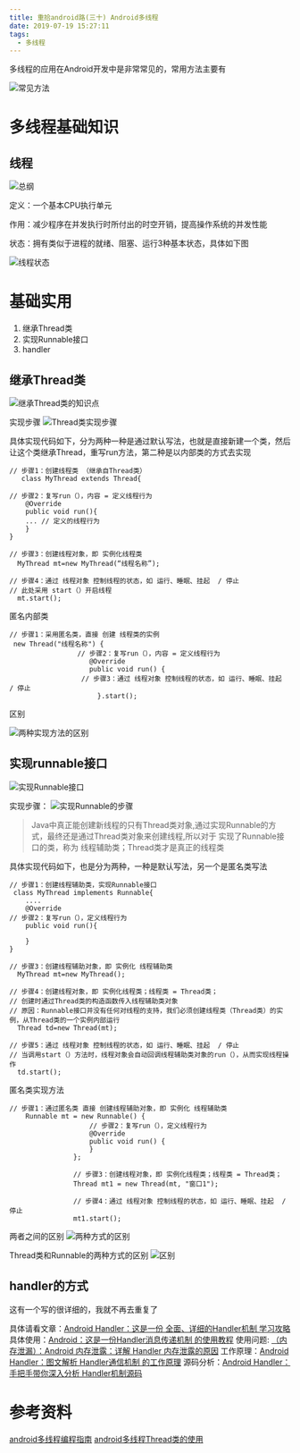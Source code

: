```yaml
---
title: 重拾android路(三十) Android多线程
date: 2019-07-19 15:27:11
tags:
  - 多线程
---
```

多线程的应用在Android开发中是非常常见的，常用方法主要有
<!--more-->
![常见方法](/assets/thread/thread01.png)

# 多线程基础知识

## 线程

![总纲](/assets/thread/thread02.png)

定义：一个基本CPU执行单元

作用：减少程序在并发执行时所付出的时空开销，提高操作系统的并发性能

状态：拥有类似于进程的就绪、阻塞、运行3种基本状态，具体如下图

![线程状态](/assets/thread/thread03.png)

# 基础实用

1. 继承Thread类
2. 实现Runnable接口
3. handler

## 继承Thread类

![继承Thread类的知识点](/assets/thread/thread04.png)

实现步骤
![Thread类实现步骤](/assets/thread/thread05.png)

具体实现代码如下，分为两种一种是通过默认写法，也就是直接新建一个类，然后让这个类继承Thread，重写run方法，第二种是以内部类的方式去实现

```
// 步骤1：创建线程类 （继承自Thread类）
   class MyThread extends Thread{

// 步骤2：复写run（），内容 = 定义线程行为
    @Override
    public void run(){
    ... // 定义的线程行为
    }
}

// 步骤3：创建线程对象，即 实例化线程类
  MyThread mt=new MyThread(“线程名称”);

// 步骤4：通过 线程对象 控制线程的状态，如 运行、睡眠、挂起  / 停止
// 此处采用 start（）开启线程
  mt.start();
```
匿名内部类
```
// 步骤1：采用匿名类，直接 创建 线程类的实例
 new Thread("线程名称") {
                 // 步骤2：复写run（），内容 = 定义线程行为
                    @Override
                    public void run() {       
                  // 步骤3：通过 线程对象 控制线程的状态，如 运行、睡眠、挂起  / 停止   
                      }.start();
```

区别

![两种实现方法的区别](/assets/thread/thread06.png)

## 实现runnable接口

![实现Runnable接口](/assets/thread/thread07.png)

实现步骤：
![实现Runnable的步骤](/assets/thread/thread08.png)

> Java中真正能创建新线程的只有Thread类对象,通过实现Runnable的方式，最终还是通过Thread类对象来创建线程,所以对于 实现了Runnable接口的类，称为 线程辅助类；Thread类才是真正的线程类

具体实现代码如下，也是分为两种，一种是默认写法，另一个是匿名类写法

```
// 步骤1：创建线程辅助类，实现Runnable接口
 class MyThread implements Runnable{
    ....
    @Override
// 步骤2：复写run（），定义线程行为
    public void run(){

    }
}

// 步骤3：创建线程辅助对象，即 实例化 线程辅助类
  MyThread mt=new MyThread();

// 步骤4：创建线程对象，即 实例化线程类；线程类 = Thread类；
// 创建时通过Thread类的构造函数传入线程辅助类对象
// 原因：Runnable接口并没有任何对线程的支持，我们必须创建线程类（Thread类）的实例，从Thread类的一个实例内部运行
  Thread td=new Thread(mt);

// 步骤5：通过 线程对象 控制线程的状态，如 运行、睡眠、挂起  / 停止
// 当调用start（）方法时，线程对象会自动回调线程辅助类对象的run（），从而实现线程操作
  td.start();
```
匿名类实现方法
```
// 步骤1：通过匿名类 直接 创建线程辅助对象，即 实例化 线程辅助类
    Runnable mt = new Runnable() {
                    // 步骤2：复写run（），定义线程行为
                    @Override
                    public void run() {
                    }
                };

                // 步骤3：创建线程对象，即 实例化线程类；线程类 = Thread类；
                Thread mt1 = new Thread(mt, "窗口1");
           
                // 步骤4：通过 线程对象 控制线程的状态，如 运行、睡眠、挂起  / 停止
                mt1.start();
```

两者之间的区别
![两种方式的区别](/assets/thread/thread09.png)

Thread类和Runnable的两种方式的区别
![区别](/assets/thread/thread10.png)

## handler的方式

这有一个写的很详细的，我就不再去重复了

具体请看文章：[Android Handler：这是一份 全面、详细的Handler机制 学习攻略](https://www.jianshu.com/p/9fe944ee02f7)
具体使用：[Android：这是一份Handler消息传递机制 的使用教程](https://www.jianshu.com/p/e172a2d58905)
使用问题: [（内存泄漏）：Android 内存泄露：详解 Handler 内存泄露的原因](https://www.jianshu.com/p/ed9e15eff47a)
工作原理：[Android Handler：图文解析 Handler通信机制 的工作原理](https://www.jianshu.com/p/f0b23ee5a922)
源码分析：[Android Handler：手把手带你深入分析 Handler机制源码](https://www.jianshu.com/p/b4d745c7ff7a)








# 参考资料
[android多线程编程指南](https://juejin.im/post/5d12c1c66fb9a07ee30e2821)
[android多线程Thread类的使用](https://www.jianshu.com/p/834f336855c4)